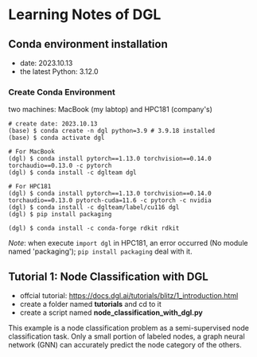 # Learning Notes of DGL

## Conda environment installation

 - date: 2023.10.13
 - the latest Python: 3.12.0

### Create Conda Environment

two machines: MacBook (my labtop) and HPC181 (company's)

```
# create date: 2023.10.13
(base) $ conda create -n dgl python=3.9 # 3.9.18 installed
(base) $ conda activate dgl

# For MacBook
(dgl) $ conda install pytorch==1.13.0 torchvision==0.14.0 torchaudio==0.13.0 -c pytorch
(dgl) $ conda install -c dglteam dgl

# For HPC181
(dgl) $ conda install pytorch==1.13.0 torchvision==0.14.0 torchaudio==0.13.0 pytorch-cuda=11.6 -c pytorch -c nvidia
(dgl) $ conda install -c dglteam/label/cu116 dgl
(dgl) $ pip install packaging

(dgl) $ conda install -c conda-forge rdkit rdkit
```

*Note*: when execute `import dgl` in HPC181, an error occurred (No module named 'packaging'); `pip install packaging` deal with it.

## Tutorial 1: Node Classification with DGL

 - offcial tutorial: https://docs.dgl.ai/tutorials/blitz/1_introduction.html
 - create a folder named **tutorials** and cd to it
 - create a script named **node_classification_with_dgl.py**

This example is a node classification problem as a semi-supervised node classification task. Only a small portion of labeled nodes, a graph neural network (GNN) can accurately predict the node category of the others.  

